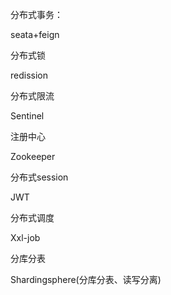 分布式事务：

seata+feign



分布式锁

redission



分布式限流

Sentinel



注册中心

Zookeeper



分布式session

JWT



分布式调度

Xxl-job



分库分表

Shardingsphere(分库分表、读写分离)